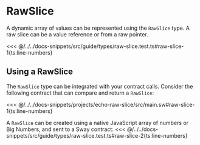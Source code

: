 # RawSlice

A dynamic array of values can be represented using the `RawSlice` type. A raw slice can be a value reference or from a raw pointer.

<<< @/../../docs-snippets/src/guide/types/raw-slice.test.ts#raw-slice-1{ts:line-numbers}

## Using a RawSlice

The `RawSlice` type can be integrated with your contract calls. Consider the following contract that can compare and return a `RawSlice`:

<<< @/../../docs-snippets/projects/echo-raw-slice/src/main.sw#raw-slice-1{ts:line-numbers}

A `RawSlice` can be created using a native JavaScript array of numbers or Big Numbers, and sent to a Sway contract:
<<< @/../../docs-snippets/src/guide/types/raw-slice.test.ts#raw-slice-2{ts:line-numbers}
